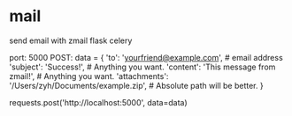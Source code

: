 # mail
send email with zmail flask celery

port: 5000
POST: 
data = {
    'to': 'yourfriend@example.com',  # email address
    'subject': 'Success!',  # Anything you want.
    'content': 'This message from zmail!',  # Anything you want.
    'attachments': '/Users/zyh/Documents/example.zip',  # Absolute path will be better.
}

requests.post('http://localhost:5000', data=data)
